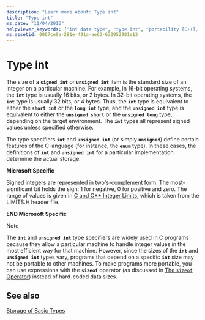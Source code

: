 ```yaml
---
description: "Learn more about: Type int"
title: "Type int"
ms.date: "11/04/2016"
helpviewer_keywords: ["int data type", "type int", "portability [C++], type int", "signed integers"]
ms.assetid: 0067ce9a-281e-491a-ae63-632952981e13
---
```

# Type int

The size of a **`signed int`** or **`unsigned int`** item is the standard size of an integer on a particular machine. For example, in 16-bit operating systems, the **`int`** type is usually 16 bits, or 2 bytes. In 32-bit operating systems, the **`int`** type is usually 32 bits, or 4 bytes. Thus, the **`int`** type is equivalent to either the **`short int`** or the **`long int`** type, and the **`unsigned int`** type is equivalent to either the **`unsigned short`** or the **`unsigned long`** type, depending on the target environment. The **`int`** types all represent signed values unless specified otherwise.

The type specifiers **`int`** and **`unsigned int`** (or simply **`unsigned`**) define certain features of the C language (for instance, the **`enum`** type). In these cases, the definitions of **`int`** and **`unsigned int`** for a particular implementation determine the actual storage.

**Microsoft Specific**

Signed integers are represented in two's-complement form. The most-significant bit holds the sign: 1 for negative, 0 for positive and zero. The range of values is given in [C and C++ Integer Limits](../c-language/cpp-integer-limits.md), which is taken from the LIMITS.H header file.

**END Microsoft Specific**

> [!NOTE]
> The **`int`** and **`unsigned int`** type specifiers are widely used in C programs because they allow a particular machine to handle integer values in the most efficient way for that machine. However, since the sizes of the **`int`** and **`unsigned int`** types vary, programs that depend on a specific **`int`** size may not be portable to other machines. To make programs more portable, you can use expressions with the **`sizeof`** operator (as discussed in [The `sizeof` Operator](../c-language/sizeof-operator-c.md)) instead of hard-coded data sizes.

## See also

[Storage of Basic Types](../c-language/storage-of-basic-types.md)
